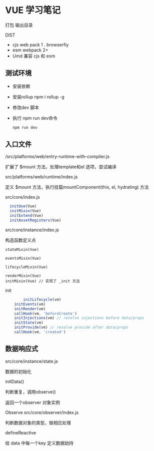 # VUE 学习笔记

打包 输出目录

 DIST

- cjs web pack 1 . browserfiy
- esm webpack 2+
- Umd 兼容 cjs 和 esm

## 测试环境

- 安装依赖

- 安装rollup npm i rollup -g

- 修改dev 脚本

- 执行 npm run dev命令

  ```javascript
  npm run dev
  ```

##  入口文件

/src/platforms/web/entry-runtime-with-compiler.js

扩展了 $mount 方法，处理template和el 选项，尝试编译

src/platforms/web/runtime/index.js

定义 $mount 方法，执行挂载mountComponent(this, el, hydrating) 方法

src/core/index.js

``` javascript
  initUse(Vue)
  initMixin(Vue)
  initExtend(Vue)
  initAssetRegisters(Vue)
```

src/core/instance/index.js

构造函数定义点

``` initMixin(Vue) // 实现了 _init 方法
stateMixin(Vue)

eventsMixin(Vue)

lifecycleMixin(Vue)

renderMixin(Vue)
initMixin(Vue) // 实现了 _init 方法
```

init 

``` javascript
		initLifecycle(vm)
    initEvents(vm)
    initRender(vm)
    callHook(vm, 'beforeCreate')
    initInjections(vm) // resolve injections before data/props
    initState(vm)
    initProvide(vm) // resolve provide after data/props
    callHook(vm, 'created')
```

## 数据响应式

src/core/instance/state.js

数据的初始化

initData()

判断重复，调用observe()

返回一个observer 对象实例

Observe src/core/observer/index.js

判断数据对象的类型，做相应处理



defineReactive

给 data 中每一个key 定义数据劫持

